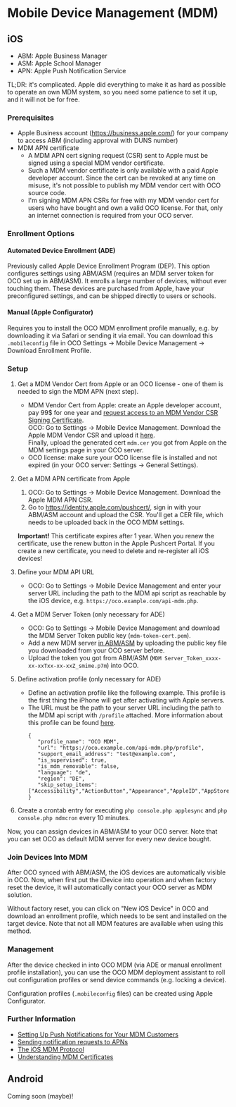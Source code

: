 # Mobile Device Management (MDM)

## iOS
- ABM: Apple Business Manager
- ASM: Apple School Manager
- APN: Apple Push Notification Service

TL;DR: it's complicated. Apple did everything to make it as hard as possible to operate an own MDM system, so you need some patience to set it up, and it will not be for free.

### Prerequisites
- Apple Business account (https://business.apple.com/) for your company to access ABM (including approval with DUNS number)
- MDM APN certificate
  - A MDM APN cert signing request (CSR) sent to Apple must be signed using a special MDM vendor certificate.
  - Such a MDM vendor certificate is only available with a paid Apple developer account. Since the cert can be revoked at any time on misuse, it's not possible to publish my MDM vendor cert with OCO source code.
  - I'm signing MDM APN CSRs for free with my MDM vendor cert for users who have bought and own a valid OCO license. For that, only an internet connection is required from your OCO server.

### Enrollment Options
#### Automated Device Enrollment (ADE)
Previously called Apple Device Enrollment Program (DEP). This option configures settings using ABM/ASM (requires an MDM server token for OCO set up in ABM/ASM). It enrolls a large number of devices, without ever touching them. These devices are purchased from Apple, have your preconfigured settings, and can be shipped directly to users or schools.

#### Manual (Apple Configurator)
Requires you to install the OCO MDM enrollment profile manually, e.g. by downloading it via Safari or sending it via email. You can download this `.mobileconfig` file in OCO Settings -> Mobile Device Management -> Download Enrollment Profile.

### Setup
1. Get a MDM Vendor Cert from Apple or an OCO license - one of them is needed to sign the MDM APN (next step).
   - MDM Vendor Cert from Apple: create an Apple developer account, pay 99$ for one year and [request access to an MDM Vendor CSR Signing Certificate](https://developer.apple.com/help/account/manage-your-team/requesting-access-to-vendor-signing-certificate/).  
     OCO: Go to Settings -> Mobile Device Management. Download the Apple MDM Vendor CSR and upload it [here](https://developer.apple.com/account/resources/certificates/add).  
     Finally, upload the generated cert `mdm.cer` you got from Apple on the MDM settings page in your OCO server.
   - OCO license: make sure your OCO license file is installed and not expired (in your OCO server: Settings -> General Settings).

2. Get a MDM APN certificate from Apple
   1. OCO: Go to Settings -> Mobile Device Management. Download the Apple MDM APN CSR.
   2. Go to https://identity.apple.com/pushcert/, sign in with your ABM/ASM account and upload the CSR. You'll get a CER file, which needs to be uploaded back in the OCO MDM settings.

   **Important!** This certificate expires after 1 year. When you renew the certificate, use the renew button in the Apple Pushcert Portal. If you create a new certificate, you need to delete and re-register all iOS devices!

3. Define your MDM API URL
   - OCO: Go to Settings -> Mobile Device Management and enter your server URL including the path to the MDM api script as reachable by the iOS device, e.g. `https://oco.example.com/api-mdm.php`.

4. Get a MDM Server Token (only necessary for ADE)
   - OCO: Go to Settings -> Mobile Device Management and download the MDM Server Token public key (`mdm-token-cert.pem`).
   - Add a new MDM server [in ABM/ASM](https://business.apple.com/#/main/preferences/mdmserver-new) by uploading the public key file you downloaded from your OCO server before.
   - Upload the token you got from ABM/ASM (`MDM Server_Token_xxxx-xx-xxTxx-xx-xxZ_smime.p7m`) into OCO.

5. Define activation profile (only necessary for ADE)
   - Define an activation profile like the following example. This profile is the first thing the iPhone will get after activating with Apple servers.
   - The URL must be the path to your server URL including the path to the MDM api script with `/profile` attached. More information about this profile can be found [here](https://developer.apple.com/documentation/devicemanagement/profile).
     ```
     {
        "profile_name": "OCO MDM",
        "url": "https://oco.example.com/api-mdm.php/profile",
        "support_email_address": "test@example.com",
        "is_supervised": true,
        "is_mdm_removable": false,
        "language": "de",
        "region": "DE",
        "skip_setup_items": ["Accessibility","ActionButton","Appearance","AppleID","AppStore","Biometric","DeviceToDeviceMigration","Diagnostics","DisplayTone","iMessageAndFaceTime","Location","Passcode","Privacy","Restore","ScreenTime","Siri","SoftwareUpdate","Welcome","Zoom"]
     }
     ```

5. Create a crontab entry for executing `php console.php applesync` and `php console.php mdmcron` every 10 minutes.

Now, you can assign devices in ABM/ASM to your OCO server. Note that you can set OCO as default MDM server for every new device bought.

### Join Devices Into MDM
After OCO synced with ABM/ASM, the iOS devices are automatically visible in OCO. Now, when first put the iDevice into operation and when factory reset the device, it will automatically contact your OCO server as MDM solution.

Without factory reset, you can click on "New iOS Device" in OCO and download an enrollment profile, which needs to be sent and installed on the target device. Note that not all MDM features are available when using this method.

### Management
After the device checked in into OCO MDM (via ADE or manual enrollment profile installation), you can use the OCO MDM deployment assistant to roll out configuration profiles or send device commands (e.g. locking a device).

Configuration profiles (`.mobileconfig` files) can be created using Apple Configurator.

### Further Information
- [Setting Up Push Notifications for Your MDM Customers](https://developer.apple.com/documentation/devicemanagement/implementing_device_management/setting_up_push_notifications_for_your_mdm_customers)
- [Sending notification requests to APNs](https://developer.apple.com/documentation/usernotifications/sending-notification-requests-to-apns)
- [The iOS MDM Protocol](https://media.blackhat.com/bh-us-11/Schuetz/BH_US_11_Schuetz_InsideAppleMDM_WP.pdf)
- [Understanding MDM Certificates](https://micromdm.io/blog/certificates/)


## Android
Coming soon (maybe)!
